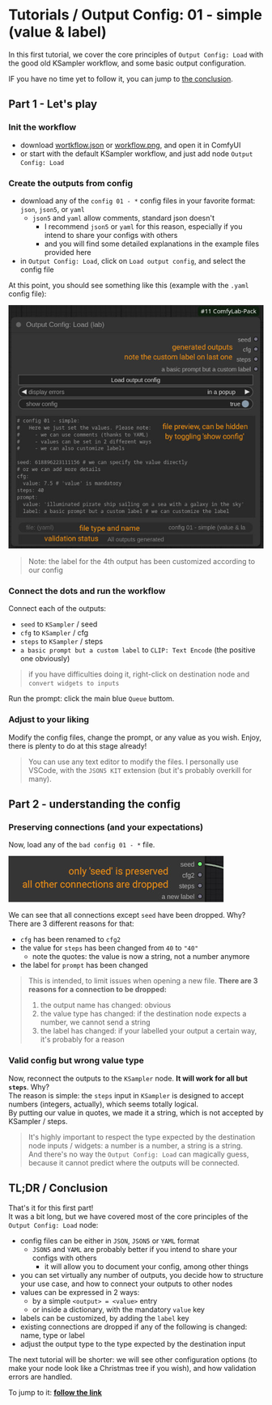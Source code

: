 # Tutorials / Output Config: 01 - simple (value & label)

In this first tutorial, we cover the core principles of `Output Config: Load` with the good old KSampler workflow, and some basic output configuration.

IF you have no time yet to follow it, you can jump to [the conclusion](#tldr--conclusion).

## Part 1 - Let's play

### Init the workflow

- download [wortkflow.json](./wortkflow.json) or [workflow.png](./workflow.png), and open it in ComfyUI
- or start with the default KSampler workflow, and just add node `Output Config: Load`

### Create the outputs from config

- download any of the `config 01 - *` config files in your favorite format: `json`, `json5`, or `yaml`
  - `json5` and `yaml` allow comments, standard json doesn't
    - I recommend `json5` or `yaml` for this reason, especially if you intend to share your configs with others
    - and you will find some detailed explanations in the example files provided here
- in `Output Config: Load`, click on `Load output config`, and select the config file

At this point, you should see something like this (example with the `.yaml` config file):

![node detail](./details/result%2001.jpg)

> Note: the label for the 4th output has been customized according to our config

### Connect the dots and run the workflow

Connect each of the outputs:

- `seed` to `KSampler` / seed
- `cfg` to `KSampler` / cfg
- `steps` to `KSampler` / steps
- `a basic prompt but a custom label` to `CLIP: Text Encode` (the positive one obviously)

> if you have difficulties doing it, right-click on destination node and `convert widgets to inputs`

Run the prompt: click the main blue `Queue` buttom.

### Adjust to your liking

Modify the config files, change the prompt, or any value as you wish. Enjoy, there is plenty to do at this stage already!

> You can use any text editor to modify the files. I personally use VSCode, with the `JSON5 KIT` extension (but it's probably overkill for many).

## Part 2 - understanding the config

### Preserving connections (and your expectations)

Now, load any of the `bad config 01 - *` file.

![node detail](./details/result%2002.jpg)

We can see that all connections except `seed` have been dropped. Why? There are 3 different reasons for that:

- `cfg` has been renamed to `cfg2`
- the value for `steps` has been changed from `40` to `"40"`
  - note the quotes: the value is now a string, not a number anymore
- the label for `prompt` has been changed

> This is intended, to limit issues when opening a new file. **There are 3 reasons for a connection to be dropped:**
>
> 1. the output name has changed: obvious
> 2. the value type has changed: if the destination node expects a number, we cannot send a string
> 3. the label has changed: if your labelled your output a certain way, it's probably for a reason

### Valid config but wrong value type

Now, reconnect the outputs to the `KSampler` node. **It will work for all but `steps`**. Why? \
The reason is simple: the `steps` input in `KSampler` is designed to accept numbers (integers, actually), which seems totally logical. \
By putting our value in quotes, we made it a string, which is not accepted by KSampler / steps.

> It's highly important to respect the type expected by the destination node inputs / widgets: a number is a number, a string is a string. \
> And there's no way the `Output Config: Load` can magically guess, because it cannot predict where the outputs will be connected.

## TL;DR / Conclusion

That's it for this first part!\
It was a bit long, but we have covered most of the core principles of the `Output Config: Load` node:

- config files can be either in `JSON`, `JSON5` or `YAML` format
  - `JSON5` and `YAML` are probably better if you intend to share your configs with others
    - it will allow you to document your config, among other things
- you can set virtually any number of outputs, you decide how to structure your use case, and how to connect your outputs to other nodes
- values can be expressed in 2 ways:
  - by a simple `<output> = <value>` entry
  - or inside a dictionary, with the mandatory `value` key
- labels can be customized, by adding the `label` key
- existing connections are dropped if any of the following is changed: name, type or label
- adjust the output type to the type expected by the destination input

The next tutorial will be shorter: we will see other configuration options (to make your node look like a Christmas tree if you wish), and how validation errors are handled.

To jump to it: **[follow the link](<../02%20-%20making%20your%20life%20(and%20outputs)%20more%20colorful/>)**
